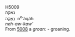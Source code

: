 <body>
  <p>H5009<br>  נאקה  <br> נְאָקָה  ‎  n<sup>e</sup>‘âqâh  <br><i>neh-aw-kaw‘ </i><br>From <a href="h5008.htm">5008</a>  a <i>groan: - </i>groaning.<br></p>
 </body>